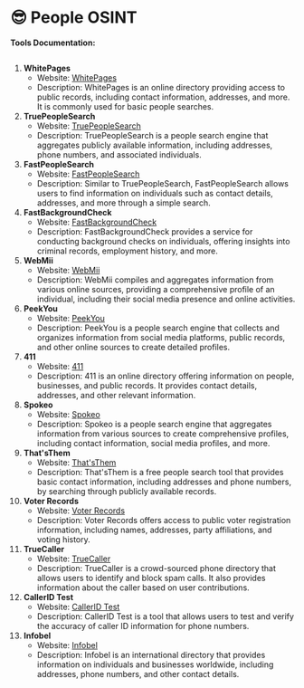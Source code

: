 # 😎 People OSINT

&#x20;**Tools Documentation:**

<figure><img src="../../../.gitbook/assets/image (343).png" alt=""><figcaption></figcaption></figure>

1. **WhitePages**
   * Website: [WhitePages](https://www.whitepages.com/)
   * Description: WhitePages is an online directory providing access to public records, including contact information, addresses, and more. It is commonly used for basic people searches.
2. **TruePeopleSearch**
   * Website: [TruePeopleSearch](https://www.truepeoplesearch.com/)
   * Description: TruePeopleSearch is a people search engine that aggregates publicly available information, including addresses, phone numbers, and associated individuals.
3. **FastPeopleSearch**
   * Website: [FastPeopleSearch](https://www.fastpeoplesearch.com/)
   * Description: Similar to TruePeopleSearch, FastPeopleSearch allows users to find information on individuals such as contact details, addresses, and more through a simple search.
4. **FastBackgroundCheck**
   * Website: [FastBackgroundCheck](https://www.fastbackgroundcheck.com/)
   * Description: FastBackgroundCheck provides a service for conducting background checks on individuals, offering insights into criminal records, employment history, and more.
5. **WebMii**
   * Website: [WebMii](https://webmii.com/)
   * Description: WebMii compiles and aggregates information from various online sources, providing a comprehensive profile of an individual, including their social media presence and online activities.
6. **PeekYou**
   * Website: [PeekYou](https://peekyou.com/)
   * Description: PeekYou is a people search engine that collects and organizes information from social media platforms, public records, and other online sources to create detailed profiles.
7. **411**
   * Website: [411](https://www.411.com/)
   * Description: 411 is an online directory offering information on people, businesses, and public records. It provides contact details, addresses, and other relevant information.
8. **Spokeo**
   * Website: [Spokeo](https://www.spokeo.com/)
   * Description: Spokeo is a people search engine that aggregates information from various sources to create comprehensive profiles, including contact information, social media profiles, and more.
9. **That'sThem**
   * Website: [That'sThem](https://thatsthem.com/)
   * Description: That'sThem is a free people search tool that provides basic contact information, including addresses and phone numbers, by searching through publicly available records.
10. **Voter Records**
    * Website: [Voter Records](https://www.voterrecords.com)
    * Description: Voter Records offers access to public voter registration information, including names, addresses, party affiliations, and voting history.
11. **TrueCaller**
    * Website: [TrueCaller](https://www.truecaller.com/)
    * Description: TrueCaller is a crowd-sourced phone directory that allows users to identify and block spam calls. It also provides information about the caller based on user contributions.
12. **CallerID Test**
    * Website: [CallerID Test](https://calleridtest.com/)
    * Description: CallerID Test is a tool that allows users to test and verify the accuracy of caller ID information for phone numbers.
13. **Infobel**
    * Website: [Infobel](https://infobel.com/)
    * Description: Infobel is an international directory that provides information on individuals and businesses worldwide, including addresses, phone numbers, and other contact details.
